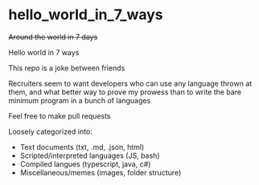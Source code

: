 # hello_world_in_7_ways

~~Around the world in 7 days~~

Hello world in 7 ways

This repo is a joke between friends

Recruiters seem to want developers who can use any language thrown at them, and what better way to prove my prowess than to write the bare minimum program in a bunch of languages

Feel free to make pull requests

Loosely categorized into:

- Text documents (txt, .md, .json, html)
- Scripted/interpreted languages (JS, bash)
- Compiled langues (typescript, java, c#)
- Miscellaneous/memes (images, folder structure)
